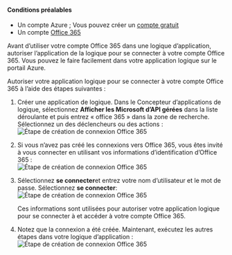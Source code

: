 #### <a name="prerequisites"></a>Conditions préalables
- Un compte Azure ; Vous pouvez créer un [compte gratuit](https://azure.microsoft.com/free)
- Un compte [Office 365](https://office365.com)  

Avant d’utiliser votre compte Office 365 dans une logique d’application, autoriser l’application de la logique pour se connecter à votre compte Office 365. Vous pouvez le faire facilement dans votre application logique sur le portail Azure.  

Autoriser votre application logique pour se connecter à votre compte Office 365 à l’aide des étapes suivantes :

1. Créer une application de logique. Dans le Concepteur d’applications de logique, sélectionnez **Afficher les Microsoft d’API gérées** dans la liste déroulante et puis entrez « office 365 » dans la zone de recherche. Sélectionnez un des déclencheurs ou des actions :  
    ![Étape de création de connexion Office 365](./media/connectors-create-api-office365-outlook/office365-sendemail.png)  

2. Si vous n’avez pas créé les connexions vers Office 365, vous êtes invité à vous connecter en utilisant vos informations d’identification d’Office 365 :  
    ![Étape de création de connexion Office 365](./media/connectors-create-api-office365-outlook/office365-signin.png)  

3. Sélectionnez **se connecter**et entrez votre nom d’utilisateur et le mot de passe. Sélectionnez **se connecter**:  
    ![Étape de création de connexion Office 365](./media/connectors-create-api-office365-outlook/office365-usernamepassword.png)

    Ces informations sont utilisées pour autoriser votre application logique pour se connecter à et accéder à votre compte Office 365. 

4. Notez que la connexion a été créée. Maintenant, exécutez les autres étapes dans votre logique d’application :   
    ![Étape de création de connexion Office 365](./media/connectors-create-api-office365-outlook/office365-sendemailproperties.png)  
  